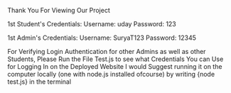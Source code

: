 Thank You For Viewing Our Project

1st Student's Credentials: 
Username: uday
Password: 123

1st Admin's Credentials:
Username: SuryaT123
Password: 12345

For Verifying Login Authentication for other Admins as well as other Students,
Please Run the File Test.js to see what Credentials You can Use for Logging In on the Deployed Website
I would Suggest running it on the computer locally (one with node.js installed ofcourse) by writing {node test.js} in the terminal  
